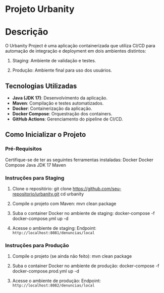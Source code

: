 # Projeto Urbanity

# Descrição
O Urbanity Project é uma aplicação containerizada que utiliza CI/CD para automação de integração e deployment em dois ambientes distintos:

1. Staging: Ambiente de validação e testes.

2. Produção: Ambiente final para uso dos usuários.


## Tecnologias Utilizadas
- **Java (JDK 17)**: Desenvolvimento da aplicação.
- **Maven**: Compilação e testes automatizados.
- **Docker**: Containerização da aplicação.
- **Docker Compose**: Orquestração dos containers.
- **GitHub Actions**: Gerenciamento do pipeline de CI/CD.


## Como Inicializar o Projeto

### **Pré-Requisitos**
Certifique-se de ter as seguintes ferramentas instaladas:
    Docker
    Docker Compose
    Java JDK 17
    Maven


### **Instruções para Staging**
1. Clone o repositório:
   git clone https://github.com/seu-repositorio/urbanity.git
   cd urbanity

2. Compile o projeto com Maven:
   mvn clean package

3. Suba o container Docker no ambiente de staging:
   docker-compose -f docker-compose.yml up -d

4. Acesse o ambiente de staging:
   Endpoint: `http://localhost:8081/denuncias/local`

### **Instruções para Produção**
1. Compile o projeto (se ainda não feito):
   mvn clean package

2. Suba o container Docker no ambiente de produção:
   docker-compose -f docker-compose.prod.yml up -d

3. Acesse o ambiente de produção:
   Endpoint: `http://localhost:8082/denuncias/local`